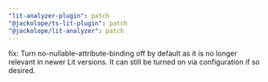 ```yaml
---
"lit-analyzer-plugin": patch
"@jackolope/ts-lit-plugin": patch
"@jackolope/lit-analyzer": patch
---
```


fix: Turn no-nullable-attribute-binding off by default as it is no longer relevant in newer Lit versions. It can still be turned on via configuration if so desired.
